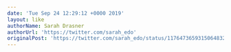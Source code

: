 ```yaml
---
date: 'Tue Sep 24 12:29:12 +0000 2019'
layout: like
authorName: Sarah Drasner
authorUrl: 'https://twitter.com/sarah_edo'
originalPost: 'https://twitter.com/sarah_edo/status/1176473659315064832'
---
```

